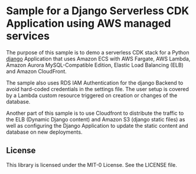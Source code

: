 # Sample for a Django Serverless CDK Application using AWS managed services

The purpose of this sample is to demo a serverless CDK stack for a Python [django](https://www.djangoproject.com/) Application that uses Amazon ECS with AWS Fargate, AWS Lambda, Amazon Aurora MySQL-Compatible Edition, Elastic Load Balancing (ELB) and Amazon CloudFront. 

The sample also uses RDS IAM Authentication for the django Backend to avoid hard-coded credentials in the settings file. The user setup is covered by a Lambda custom resource triggered on creation or changes of the database.

Another part of this sample is to use Cloudfront to distribute the traffic to the ELB (Dynamic Django content) and Amazon S3 (django static files) as well as configuring the Django Application to update the static content and database on new deployments.


## License

This library is licensed under the MIT-0 License. See the LICENSE file.
